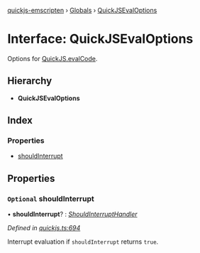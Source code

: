 [quickjs-emscripten](../README.md) › [Globals](../globals.md) › [QuickJSEvalOptions](quickjsevaloptions.md)

# Interface: QuickJSEvalOptions

Options for [QuickJS.evalCode](../classes/quickjs.md#evalcode).

## Hierarchy

* **QuickJSEvalOptions**

## Index

### Properties

* [shouldInterrupt](quickjsevaloptions.md#optional-shouldinterrupt)

## Properties

### `Optional` shouldInterrupt

• **shouldInterrupt**? : *[ShouldInterruptHandler](../globals.md#shouldinterrupthandler)*

*Defined in [quickjs.ts:694](https://github.com/justjake/quickjs-emscripten/blob/master/ts/quickjs.ts#L694)*

Interrupt evaluation if `shouldInterrupt` returns `true`.
